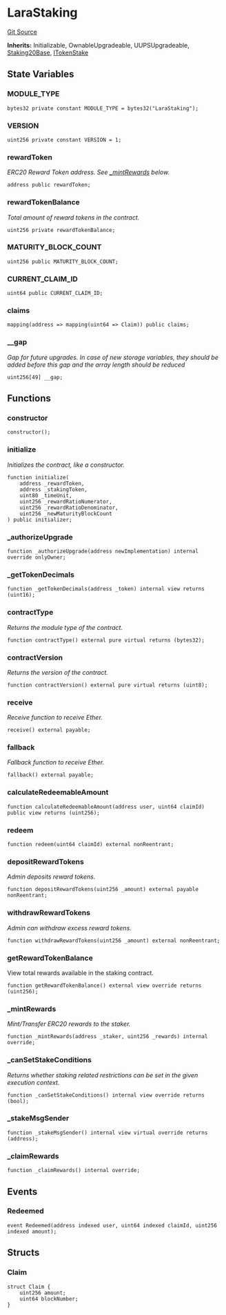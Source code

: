 # LaraStaking
[Git Source](https://github.com-VargaElod23/Lara-staking/liquid-staking/blob/93907a3b8fb9a6839cf7eb3e681388f7e558b230/contracts/LaraStaking.sol)

**Inherits:**
Initializable, OwnableUpgradeable, UUPSUpgradeable, [Staking20Base](/contracts/Staking20Base.sol/abstract.Staking20Base.md), [ITokenStake](/contracts/interfaces/ITokenStake.sol/interface.ITokenStake.md)


## State Variables
### MODULE_TYPE

```solidity
bytes32 private constant MODULE_TYPE = bytes32("LaraStaking");
```


### VERSION

```solidity
uint256 private constant VERSION = 1;
```


### rewardToken
*ERC20 Reward Token address. See [_mintRewards](/contracts/LaraStaking.sol/contract.LaraStaking.md#_mintrewards) below.*


```solidity
address public rewardToken;
```


### rewardTokenBalance
*Total amount of reward tokens in the contract.*


```solidity
uint256 private rewardTokenBalance;
```


### MATURITY_BLOCK_COUNT

```solidity
uint256 public MATURITY_BLOCK_COUNT;
```


### CURRENT_CLAIM_ID

```solidity
uint64 public CURRENT_CLAIM_ID;
```


### claims

```solidity
mapping(address => mapping(uint64 => Claim)) public claims;
```


### __gap
*Gap for future upgrades. In case of new storage variables, they should be added before this gap and the array length should be reduced*


```solidity
uint256[49] __gap;
```


## Functions
### constructor


```solidity
constructor();
```

### initialize

*Initializes the contract, like a constructor.*


```solidity
function initialize(
    address _rewardToken,
    address _stakingToken,
    uint80 _timeUnit,
    uint256 _rewardRatioNumerator,
    uint256 _rewardRatioDenominator,
    uint256 _newMaturityBlockCount
) public initializer;
```

### _authorizeUpgrade


```solidity
function _authorizeUpgrade(address newImplementation) internal override onlyOwner;
```

### _getTokenDecimals


```solidity
function _getTokenDecimals(address _token) internal view returns (uint16);
```

### contractType

*Returns the module type of the contract.*


```solidity
function contractType() external pure virtual returns (bytes32);
```

### contractVersion

*Returns the version of the contract.*


```solidity
function contractVersion() external pure virtual returns (uint8);
```

### receive

*Receive function to receive Ether.*


```solidity
receive() external payable;
```

### fallback

*Fallback function to receive Ether.*


```solidity
fallback() external payable;
```

### calculateRedeemableAmount


```solidity
function calculateRedeemableAmount(address user, uint64 claimId) public view returns (uint256);
```

### redeem


```solidity
function redeem(uint64 claimId) external nonReentrant;
```

### depositRewardTokens

*Admin deposits reward tokens.*


```solidity
function depositRewardTokens(uint256 _amount) external payable nonReentrant;
```

### withdrawRewardTokens

*Admin can withdraw excess reward tokens.*


```solidity
function withdrawRewardTokens(uint256 _amount) external nonReentrant;
```

### getRewardTokenBalance

View total rewards available in the staking contract.


```solidity
function getRewardTokenBalance() external view override returns (uint256);
```

### _mintRewards

*Mint/Transfer ERC20 rewards to the staker.*


```solidity
function _mintRewards(address _staker, uint256 _rewards) internal override;
```

### _canSetStakeConditions

*Returns whether staking related restrictions can be set in the given execution context.*


```solidity
function _canSetStakeConditions() internal view override returns (bool);
```

### _stakeMsgSender


```solidity
function _stakeMsgSender() internal view virtual override returns (address);
```

### _claimRewards


```solidity
function _claimRewards() internal override;
```

## Events
### Redeemed

```solidity
event Redeemed(address indexed user, uint64 indexed claimId, uint256 indexed amount);
```

## Structs
### Claim

```solidity
struct Claim {
    uint256 amount;
    uint64 blockNumber;
}
```

